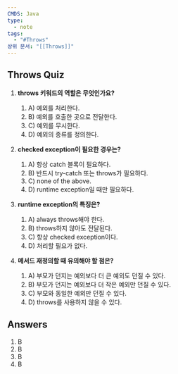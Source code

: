 ```yaml
---
CMDS: Java
type:
  - note
tags:
  - "#Throws"
상위 문서: "[[Throws]]"
---
```


## Throws Quiz

1. **throws 키워드의 역할은 무엇인가요?**
   
	1. A) 예외를 처리한다.
	2. B) 예외를 호출한 곳으로 전달한다.
	3. C) 예외를 무시한다.
	4. D) 예외의 종류를 정의한다.

2. **checked exception이 필요한 경우는?**
   
	1. A) 항상 catch 블록이 필요하다.
	2. B) 반드시 try-catch 또는 throws가 필요하다.
	3. C) none of the above.
	4. D) runtime exception일 때만 필요하다.

3. **runtime exception의 특징은?**
   
	1. A) always throws해야 한다.
	2. B) throws하지 않아도 전달된다.
	3. C) 항상 checked exception이다.
	4. D) 처리할 필요가 없다.

4. **메서드 재정의할 때 유의해야 할 점은?**
   
	1. A) 부모가 던지는 예외보다 더 큰 예외도 던질 수 있다.
	2. B) 부모가 던지는 예외보다 더 작은 예외만 던질 수 있다.
	3. C) 부모와 동일한 예외만 던질 수 있다.
	4. D) throws를 사용하지 않을 수 있다.

## Answers

1. B
2. B
3. B
4. B